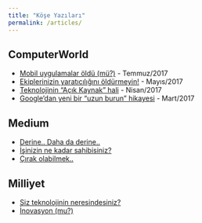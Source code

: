 ```yaml
---
title: "Köşe Yazıları"
permalink: /articles/
---
```


## ComputerWorld

- [Mobil uygulamalar öldü (mü?)](http://www.computerworld.com.tr/blog/mobil-uygulamalar-oldu-mu/) - Temmuz/2017
- [Ekiplerinizin yaratıcılığını öldürmeyin!](http://www.computerworld.com.tr/blog/ekiplerinizin-yaraticiligini-oldurmeyin/) - Mayıs/2017
- [Teknolojinin “Açık Kaynak” hali](http://www.computerworld.com.tr/blog/teknolojinin-acik-kaynak-hali/) - Nisan/2017
- [Google’dan yeni bir “uzun burun” hikayesi](http://www.computerworld.com.tr/blog/googledan-yeni-bir-uzun-burun-hikayesi/) - Mart/2017

## Medium

- [Derine.. Daha da derine..](https://medium.com/turkce/derine-daha-da-derine-21839491fd6f)
- [İşinizin ne kadar sahibisiniz?](https://medium.com/@delipenguen/i%CC%87%C5%9Finizin-ne-kadar-sahibisiniz-bb5bf2d24a5b)
- [Çırak olabilmek..](https://medium.com/@delipenguen/%C3%A7%C4%B1rak-olabilmek-70995bdcbf9e)

## Milliyet

- [Siz teknolojinin neresindesiniz?](/egemenmede.github.io/2007-05-17/teknolojinin-neresindesiniz/)
- [İnovasyon (mu?)](/egemenmede.github.io/2016-04-10/inovasyon-mu/)